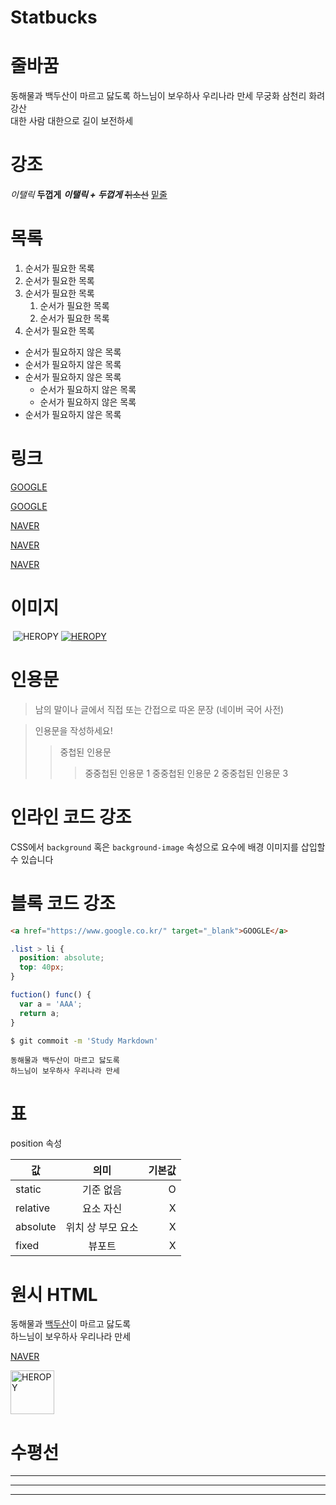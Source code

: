 # Statbucks 


# 줄바꿈
동해물과 백두산이 마르고 닳도록
하느님이 보우하사 우리나라 만세
무궁화 삼천리 화려 강산<br/>
대한 사람 대한으로 길이 보전하세 

# 강조
_이탤릭_
**두껍게**
**_이탤릭 + 두껍게_**
~~취소선~~ 
<u>밑줄</u>

# 목록
1. 순서가 필요한 목록
1. 순서가 필요한 목록
1. 순서가 필요한 목록
    1. 순서가 필요한 목록
    1. 순서가 필요한 목록
1. 순서가 필요한 목록

- 순서가 필요하지 않은 목록
- 순서가 필요하지 않은 목록
- 순서가 필요하지 않은 목록
    - 순서가 필요하지 않은 목록
    - 순서가 필요하지 않은 목록
- 순서가 필요하지 않은 목록

# 링크
<a href="https://google.com">GOOGLE</a>

[GOOGLE](https://google.com)

<a href="https://naver.com" title="NAVER로 이동!">NAVER <a/>

[NAVER](https://naver.com "NAVER로 이동!")

<a href="https://naver.com" title="NAVER로 이동!"   target="_blank">NAVER <a/>

# 이미지 
![]()
![HEROPY](https://heropy.blog/css/images/logo.png)
[![HEROPY](https://heropy.blog/css/images/logo.png)](https://heropy.blog)


# 인용문
> 남의 말이나 글에서 직접 또는 간접으로 따온 문장
> (네이버 국어 사전)

> 인용문을 작성하세요!
>> 중첩된 인용문
>>> 중중첩된 인용문 1
>>> 중중첩된 인용문 2
>>> 중중첩된 인용문 3

# 인라인 코드 강조
CSS에서 `background` 혹은 `background-image` 속성으로 요수에 배경 이미지를 삽입할 수 있습니다

# 블록 코드 강조 
```html
<a href="https://www.google.co.kr/" target="_blank">GOOGLE</a>
```

```css
.list > li {
  position: absolute;
  top: 40px;
}
```

```javascript
fuction() func() {
  var a = 'AAA';
  return a; 
}
```

```bash
$ git commoit -m 'Study Markdown'
```

```plaintext
동해물과 백두산이 마르고 닳도록
하느님이 보우하사 우리나라 만세
```

# 표
position 속성

값 | 의미 | 기본값
--|:--:|--:
static | 기준 없음 | O
relative | 요소 자신 | X
absolute | 위치 상 부모 요소 | X
fixed | 뷰포트 | X

# 원시 HTML
동해물과 <span 
style="text-decoration: underline;">
백두산</span>이 마르고 닳도록<br/>
하느님이 보우하사 우리나라 만세 

<a href="https://naver.com" title="NAVER로 이동!"
target="_blank">NAVER</a>

<img width="70" src="https://heropy.blog/css/images/logo.png" alt="HEROPY" />


# 수평선
 ---
 ***

 ___




